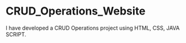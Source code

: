 # CRUD_Operations_Website
I have developed a CRUD Operations project using HTML, CSS, JAVA SCRIPT. 
